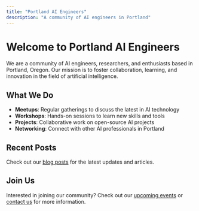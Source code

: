 ```yaml
---
title: "Portland AI Engineers"
description: "A community of AI engineers in Portland"
---
```


# Welcome to Portland AI Engineers

We are a community of AI engineers, researchers, and enthusiasts based in Portland, Oregon. Our mission is to foster collaboration, learning, and innovation in the field of artificial intelligence.

## What We Do

- **Meetups**: Regular gatherings to discuss the latest in AI technology
- **Workshops**: Hands-on sessions to learn new skills and tools
- **Projects**: Collaborative work on open-source AI projects
- **Networking**: Connect with other AI professionals in Portland

## Recent Posts

Check out our [blog posts](/posts/) for the latest updates and articles.

## Join Us

Interested in joining our community? Check out our [upcoming events](/events) or [contact us](/contact) for more information.
